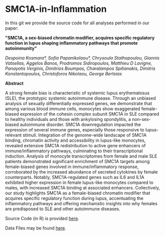 # SMC1A-in-Inflammation

In this git we provide the source code for all analyses performed in our paper:

**"SMC1A, a sex-biased chromatin modifier, acquires specific regulatory function in lupus shaping inflammatory pathways that promote autoimmunity"**

_Despoina Kosmara*, Sofia Papanikolaou*, Chrysoula Stathopoulou, Giannis Vatsellas, Aggelos Banos, Prodromos Sidiropoulos, Matthieu D Lavigne, Panayotis Verginis, Dimitrios Boumpas, Charalampos Spilianakis, Dimitris Konstantopoulos, Christoforos Nikolaou, George Bertsias_

**Abstract**  

A strong female bias is characteristic of systemic lupus erythematosus (SLE), the prototypic systemic autoimmune disease. Through an unbiased analysis of sexually differentially expressed genes, we demonstrate that among various blood immune cells, monocytes show exaggerated female-biased expression of the cohesin complex subunit SMC1A in SLE compared to healthy individuals and those with ankylosing spondylitis, a non-sex-biased autoimmune disorder. SMC1A downregulation impacted the expression of several immune genes, especially those responsive to lupus-relevant stimuli. Integration of the genome-wide landscape of SMC1A binding, chromatin activity and accessibility in lupus-like monocytes, revealed extensive SMC1A redistribution to active gene enhancers of immune/inflammatory pathways, culminating to their transcriptional induction. Analysis of monocyte transcriptomes from female and male SLE patients demonstrated significant enrichment of SMC1A targets among female-biased genes involved in immune/inflammatory response, corroborated by the increased abundance of secreted cytokines by female counterparts. Notably, SMC1A-regulated genes such as IL6 and IL1A exhibited higher expression in female lupus-like monocytes compared to males, with increased SMC1A binding at associated enhancers. Collectively, our study highlights SMC1A as a female-biased chromatin modifier that acquires specific regulatory function during lupus, accentuating the inflammatory pathways and offering mechanistic insights into why females are predisposed to SLE and other autoimmune diseases.

Source Code (in R) is provided [here](https://github.com/christoforos-nikolaou/SMC1A-in-Inflammation/blob/main/final_fig_script.R).

Data Files may be found [here](https://github.com/christoforos-nikolaou/SMC1A-in-Inflammation/tree/main/datafiles).

